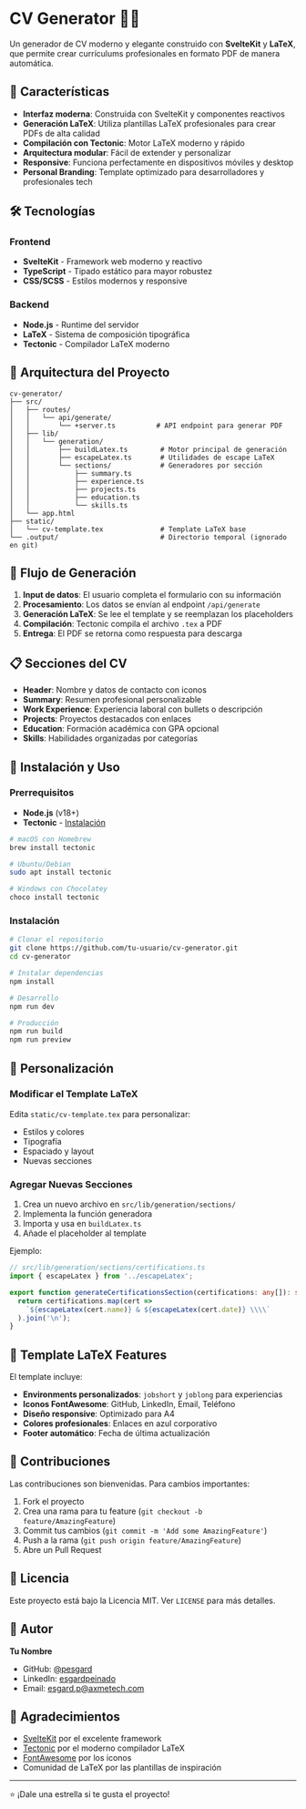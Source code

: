 # CV Generator 📄✨

Un generador de CV moderno y elegante construido con **SvelteKit** y **LaTeX**, que permite crear currículums profesionales en formato PDF de manera automática.

## 🚀 Características

- **Interfaz moderna**: Construida con SvelteKit y componentes reactivos
- **Generación LaTeX**: Utiliza plantillas LaTeX profesionales para crear PDFs de alta calidad
- **Compilación con Tectonic**: Motor LaTeX moderno y rápido
- **Arquitectura modular**: Fácil de extender y personalizar
- **Responsive**: Funciona perfectamente en dispositivos móviles y desktop
- **Personal Branding**: Template optimizado para desarrolladores y profesionales tech

## 🛠️ Tecnologías

### Frontend
- **SvelteKit** - Framework web moderno y reactivo
- **TypeScript** - Tipado estático para mayor robustez
- **CSS/SCSS** - Estilos modernos y responsive

### Backend
- **Node.js** - Runtime del servidor
- **LaTeX** - Sistema de composición tipográfica
- **Tectonic** - Compilador LaTeX moderno

## 📁 Arquitectura del Proyecto

```
cv-generator/
├── src/
│   ├── routes/
│   │   └── api/generate/
│   │       └── +server.ts          # API endpoint para generar PDF
│   ├── lib/
│   │   └── generation/
│   │       ├── buildLatex.ts        # Motor principal de generación
│   │       ├── escapeLatex.ts       # Utilidades de escape LaTeX
│   │       └── sections/            # Generadores por sección
│   │           ├── summary.ts
│   │           ├── experience.ts
│   │           ├── projects.ts
│   │           ├── education.ts
│   │           └── skills.ts
│   └── app.html
├── static/
│   └── cv-template.tex              # Template LaTeX base
└── .output/                         # Directorio temporal (ignorado en git)
```

## 🔄 Flujo de Generación

1. **Input de datos**: El usuario completa el formulario con su información
2. **Procesamiento**: Los datos se envían al endpoint `/api/generate`
3. **Generación LaTeX**: Se lee el template y se reemplazan los placeholders
4. **Compilación**: Tectonic compila el archivo `.tex` a PDF
5. **Entrega**: El PDF se retorna como respuesta para descarga

## 📋 Secciones del CV

- **Header**: Nombre y datos de contacto con iconos
- **Summary**: Resumen profesional personalizable
- **Work Experience**: Experiencia laboral con bullets o descripción
- **Projects**: Proyectos destacados con enlaces
- **Education**: Formación académica con GPA opcional
- **Skills**: Habilidades organizadas por categorías

## 🚀 Instalación y Uso

### Prerrequisitos

- **Node.js** (v18+)
- **Tectonic** - [Instalación](https://tectonic-typesetting.github.io/en-US/install.html)

```bash
# macOS con Homebrew
brew install tectonic

# Ubuntu/Debian
sudo apt install tectonic

# Windows con Chocolatey
choco install tectonic
```

### Instalación

```bash
# Clonar el repositorio
git clone https://github.com/tu-usuario/cv-generator.git
cd cv-generator

# Instalar dependencias
npm install

# Desarrollo
npm run dev

# Producción
npm run build
npm run preview
```

## 🎨 Personalización

### Modificar el Template LaTeX

Edita `static/cv-template.tex` para personalizar:
- Estilos y colores
- Tipografía
- Espaciado y layout
- Nuevas secciones

### Agregar Nuevas Secciones

1. Crea un nuevo archivo en `src/lib/generation/sections/`
2. Implementa la función generadora
3. Importa y usa en `buildLatex.ts`
4. Añade el placeholder al template

Ejemplo:
```typescript
// src/lib/generation/sections/certifications.ts
import { escapeLatex } from '../escapeLatex';

export function generateCertificationsSection(certifications: any[]): string {
  return certifications.map(cert => 
    `${escapeLatex(cert.name)} & ${escapeLatex(cert.date)} \\\\`
  ).join('\n');
}
```

## 📱 Template LaTeX Features

El template incluye:
- **Environments personalizados**: `jobshort` y `joblong` para experiencias
- **Iconos FontAwesome**: GitHub, LinkedIn, Email, Teléfono
- **Diseño responsive**: Optimizado para A4
- **Colores profesionales**: Enlaces en azul corporativo
- **Footer automático**: Fecha de última actualización

## 🤝 Contribuciones

Las contribuciones son bienvenidas. Para cambios importantes:

1. Fork el proyecto
2. Crea una rama para tu feature (`git checkout -b feature/AmazingFeature`)
3. Commit tus cambios (`git commit -m 'Add some AmazingFeature'`)
4. Push a la rama (`git push origin feature/AmazingFeature`)
5. Abre un Pull Request

## 📄 Licencia

Este proyecto está bajo la Licencia MIT. Ver `LICENSE` para más detalles.

## 👤 Autor

**Tu Nombre**
- GitHub: [@pesgard](https://github.com/pesgard)
- LinkedIn: [esgardpeinado](https://linkedin.com/in/esgardpeinado)
- Email: esgard.p@axmetech.com

## 🙏 Agradecimientos

- [SvelteKit](https://kit.svelte.dev/) por el excelente framework
- [Tectonic](https://tectonic-typesetting.github.io/) por el moderno compilador LaTeX
- [FontAwesome](https://fontawesome.com/) por los iconos
- Comunidad de LaTeX por las plantillas de inspiración

---

⭐ ¡Dale una estrella si te gusta el proyecto!